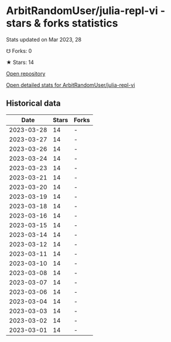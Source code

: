 # ArbitRandomUser/julia-repl-vi - stars & forks statistics

Stats updated on Mar 2023, 28

☋ Forks: 0

★ Stars: 14

[Open repository](https://github.com/ArbitRandomUser/julia-repl-vi)

[Open detailed stats for ArbitRandomUser/julia-repl-vi](https://reviewgithub.com/rep/ArbitRandomUser/julia-repl-vi)

## Historical data
| Date | Stars | Forks |
|------|-------|-------|
| 2023-03-28 | 14 | - | 
| 2023-03-27 | 14 | - | 
| 2023-03-26 | 14 | - | 
| 2023-03-24 | 14 | - | 
| 2023-03-23 | 14 | - | 
| 2023-03-21 | 14 | - | 
| 2023-03-20 | 14 | - | 
| 2023-03-19 | 14 | - | 
| 2023-03-18 | 14 | - | 
| 2023-03-16 | 14 | - | 
| 2023-03-15 | 14 | - | 
| 2023-03-14 | 14 | - | 
| 2023-03-12 | 14 | - | 
| 2023-03-11 | 14 | - | 
| 2023-03-10 | 14 | - | 
| 2023-03-08 | 14 | - | 
| 2023-03-07 | 14 | - | 
| 2023-03-06 | 14 | - | 
| 2023-03-04 | 14 | - | 
| 2023-03-03 | 14 | - | 
| 2023-03-02 | 14 | - | 
| 2023-03-01 | 14 | - | 

